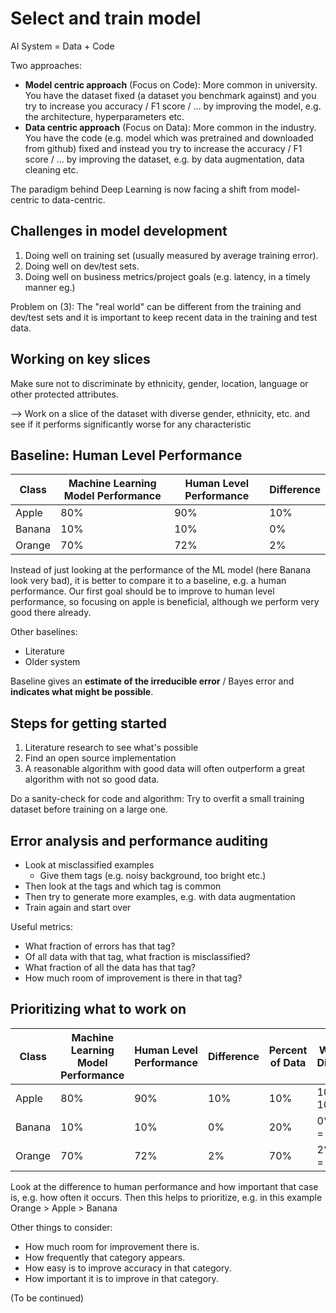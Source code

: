# Select and train model

AI System = Data + Code

Two approaches:
* **Model centric approach** (Focus on Code): More common in university. You have the dataset fixed (a dataset you benchmark against) and you try to increase you accuracy / F1 score / ... by improving the model, e.g. the architecture, hyperparameters etc.
* **Data centric approach** (Focus on Data): More common in the industry. You have the code (e.g. model which was pretrained and downloaded from github) fixed and instead you try to increase the accuracy / F1 score / ... by improving the dataset, e.g. by data augmentation, data cleaning etc.

The paradigm behind Deep Learning is now facing a shift from model-centric to data-centric.

## Challenges in model development
 1. Doing well on training set (usually measured by average training error).
 2. Doing well on dev/test sets.
 3. Doing well on business metrics/project goals (e.g. latency, in a timely manner eg.)

Problem on (3): The "real world" can be different from the training and dev/test sets and it is important to keep recent data in the training and test data.

## Working on key slices
Make sure not to discriminate by ethnicity, gender, location, language or other protected attributes.

--> Work on a slice of the dataset with diverse gender, ethnicity, etc. and see if it performs significantly worse for any characteristic

## Baseline: Human Level Performance
| Class  | Machine Learning Model Performance | Human Level Performance | Difference |
|--------|------------------------------------|-------------------------|------------|
| Apple  | 80%                                | 90%                     | 10%        |
| Banana | 10%                                | 10%                     | 0%         |
| Orange | 70%                                | 72%                     | 2%         |

Instead of just looking at the performance of the ML model (here Banana look very bad), it is better to compare it to a baseline, e.g. a human performance.
Our first goal should be to improve to human level performance, so focusing on apple is beneficial, although we perform very good there already.

Other baselines:
* Literature
* Older system

Baseline gives an **estimate of the irreducible error** / Bayes error and **indicates what might be possible**.

## Steps for getting started
1. Literature research to see what's possible
2. Find an open source implementation
3. A reasonable algorithm with good data will often outperform a great algorithm with not so good data.

Do a sanity-check for code and algorithm: Try to overfit a small training dataset before training on a large one.

## Error analysis and performance auditing

* Look at misclassified examples
  * Give them tags (e.g. noisy background, too bright etc.)
* Then look at the tags and which tag is common
* Then try to generate more examples, e.g. with data augmentation
* Train again and start over

Useful metrics:
* What fraction of errors has that tag?
* Of all data with that tag, what fraction is misclassified?
* What fraction of all the data has that tag?
* How much room of improvement is there in that tag? 

## Prioritizing what to work on

| Class  | Machine Learning Model Performance | Human Level Performance | Difference | Percent of Data | Weighted Difference |
|--------|------------------------------------|-------------------------|------------|-----------------|---------------------|
| Apple  | 80%                                | 90%                     | 10%        | 10%             | 10% * 10% = 1%      |
| Banana | 10%                                | 10%                     | 0%         | 20%             | 0% * 20% = 0%       |
| Orange | 70%                                | 72%                     | 2%         | 70%             | 2% * 70% = 1,4%     |

Look at the difference to human performance and how important that case is, e.g. how often it occurs. Then this helps to prioritize, e.g. in this example
Orange > Apple > Banana

Other things to consider:
* How much room for improvement there is.
* How frequently that category appears.
* How easy is to improve accuracy in that category.
* How important it is to improve in that category.

(To be continued)
